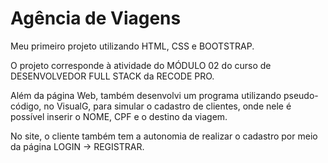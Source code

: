 # Agência de Viagens

Meu primeiro projeto utilizando HTML, CSS e BOOTSTRAP.

O projeto corresponde à atividade do MÓDULO 02 do curso de DESENVOLVEDOR FULL STACK da RECODE PRO.

Além da página Web, também desenvolvi um programa utilizando pseudo-código, no VisualG, para simular o cadastro de clientes, onde nele é possível inserir o NOME, CPF e o destino da viagem.

No site, o cliente também tem a autonomia de realizar o cadastro por meio da página LOGIN -> REGISTRAR.